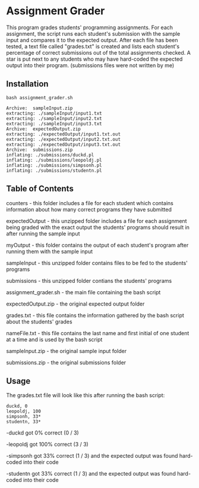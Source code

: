 # Assignment Grader

This program grades students' programming assignments. For each assignment, the script runs each student's submission with the sample input and compares it to the expected output. After each file has been tested, a text file called "grades.txt" is created and lists each student's percentage of correct submissions out of the total assignments checked. A star is put next to any students who may have hard-coded the expected output into their program. (submissions files were not written by me)

## Installation
```
bash assignment_grader.sh

Archive:  sampleInput.zip
extracting: ./sampleInput/input1.txt
extracting: ./sampleInput/input2.txt
extracting: ./sampleInput/input3.txt
Archive:  expectedOutput.zip
extracting: ./expectedOutput/input1.txt.out
extracting: ./expectedOutput/input2.txt.out
extracting: ./expectedOutput/input3.txt.out
Archive:  submissions.zip
inflating: ./submissions/duckd.pl
inflating: ./submissions/leopoldj.pl
inflating: ./submissions/simpsonh.pl
inflating: ./submissions/studentn.pl
```

## Table of Contents
counters - this folder includes a file for each student which contains information about how many correct programs they have submitted

expectedOutput - this unzipped folder includes a file for each assignment being graded with the exact output the students' programs should result in after running the sample input

myOutput - this folder contains the output of each student's program after running them with the sample input

sampleInput - this unzipped folder contains files to be fed to the students' programs

submissions - this unzipped folder contians the students' programs

assignment_grader.sh - the main file containing the bash script

expectedOutput.zip - the original expected output folder

grades.txt - this file contains the information gathered by the bash script about the students' grades

nameFile.txt - this file contains the last name and first initial of one student at a time and is used by the bash script

sampleInput.zip - the original sample input folder

submissions.zip - the original submissions folder

## Usage
The grades.txt file will look like this after running the bash script:
```
duckd, 0
leopoldj, 100
simpsonh, 33*
studentn, 33*
```
-duckd got 0% correct (0 / 3)

-leopoldj got 100% correct (3 / 3)

-simpsonh got 33% correct (1 / 3) and the expected output was found hard-coded into their code

-studentn got 33% correct (1 / 3) and the expected output was found hard-coded into their code
